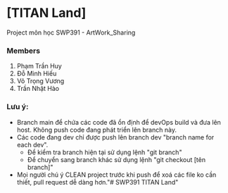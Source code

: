 # [TITAN Land]
  Project môn học SWP391 - ArtWork_Sharing

### Members
  1. Phạm Trần Huy
  2. Đỗ Minh Hiếu
  3. Võ Trọng Vương
  4. Trần Nhật Hào
### Lưu ý:
  - Branch main để chứa các code đã ổn định để devOps build và đưa lên host. Không push code đang phát triển lên branch này. 
  - Các code đang dev chỉ được push lên branch dev "branch name for each dev".
    - Để kiểm tra branch hiện tại sử dụng lệnh "git branch"
    - Để chuyển sang branch khác sử dụng lệnh "git checkout [tên branch]"
  - Mọi người chú ý CLEAN project trước khi push để xoá các file ko cần thiết, pull request dễ dàng hơn."# SWP391 TITAN Land" 
